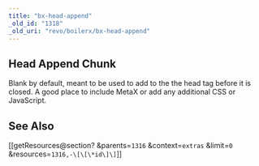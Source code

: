 ```yaml
---
title: "bx-head-append"
_old_id: "1318"
_old_uri: "revo/boilerx/bx-head-append"
---
```


Head Append Chunk
-----------------

Blank by default, meant to be used to add to the the head tag before it is closed. A good place to include MetaX or add any additional CSS or JavaScript.

<a name="boilerX-SeeAlso"></a>See Also
--------------------------------------

 \[\[getResources@section? &parents=`1316` &context=`extras` &limit=`0` &resources=`1316,-\[\[\*id\]\]`\]\]